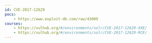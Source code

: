 ```yaml
---
id: CVE-2017-12629
pocs:
    - https://www.exploit-db.com/raw/43009
courses:
    - https://vulhub.org/#/environments/solr/CVE-2017-12629-XXE/
    - https://vulhub.org/#/environments/solr/CVE-2017-12629-RCE/
---
```

